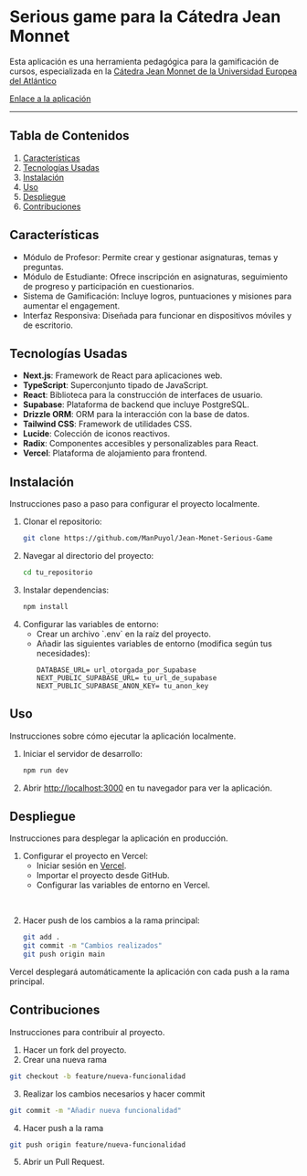 
# Serious game para la Cátedra Jean Monnet

Esta aplicación es una herramienta pedagógica para la gamificación de cursos, especializada en la [Cátedra Jean Monnet de la Universidad Europea del Atlántico](https://catedrajeanmonnet.uneatlantico.es/)

[Enlace a la aplicación](https://jean-monnet-sg.vercel.app/)
<hr>

## Tabla de Contenidos
1. [Características](#características)
2. [Tecnologías Usadas](#tecnologías-usadas)
3. [Instalación](#instalación)
4. [Uso](#uso)
5. [Despliegue](#despliegue)
6. [Contribuciones](#contribuciones)


## Características

- Módulo de Profesor: Permite crear y gestionar asignaturas, temas y preguntas.
- Módulo de Estudiante: Ofrece inscripción en asignaturas, seguimiento de progreso y participación en cuestionarios.
- Sistema de Gamificación: Incluye logros, puntuaciones y misiones para aumentar el engagement.
- Interfaz Responsiva: Diseñada para funcionar en dispositivos móviles y de escritorio.

## Tecnologías Usadas

- **Next.js**: Framework de React para aplicaciones web.
- **TypeScript**: Superconjunto tipado de JavaScript.
- **React**: Biblioteca para la construcción de interfaces de usuario.
- **Supabase**: Plataforma de backend que incluye PostgreSQL.
- **Drizzle ORM**: ORM para la interacción con la base de datos.
- **Tailwind CSS**: Framework de utilidades CSS.
- **Lucide**: Colección de iconos reactivos.
- **Radix**: Componentes accesibles y personalizables para React.
- **Vercel**: Plataforma de alojamiento para frontend.

## Instalación

Instrucciones paso a paso para configurar el proyecto localmente.

1. Clonar el repositorio:
   ```sh
   git clone https://github.com/ManPuyol/Jean-Monet-Serious-Game
   ```
2. Navegar al directorio del proyecto:
   ```sh
   cd tu_repositorio
   ```
3. Instalar dependencias:
   ```sh
   npm install
   ```
4. Configurar las variables de entorno:
   - Crear un archivo \`.env\` en la raíz del proyecto.
   - Añadir las siguientes variables de entorno (modifica según tus necesidades):
     ```env
     DATABASE_URL= url_otorgada_por_Supabase
     NEXT_PUBLIC_SUPABASE_URL= tu_url_de_supabase
     NEXT_PUBLIC_SUPABASE_ANON_KEY= tu_anon_key
     ```

## Uso

Instrucciones sobre cómo ejecutar la aplicación localmente.

1. Iniciar el servidor de desarrollo:
   ```sh
   npm run dev
   ```
2. Abrir [http://localhost:3000](http://localhost:3000) en tu navegador para ver la aplicación.

## Despliegue

Instrucciones para desplegar la aplicación en producción.

1. Configurar el proyecto en Vercel:
   - Iniciar sesión en [Vercel](https://vercel.com).
   - Importar el proyecto desde GitHub.
   - Configurar las variables de entorno en Vercel.
  
<br>

2. Hacer push de los cambios a la rama principal:
   ```sh
   git add .
   git commit -m "Cambios realizados"
   git push origin main
   ```

Vercel desplegará automáticamente la aplicación con cada push a la rama principal.

## Contribuciones

Instrucciones para contribuir al proyecto.

1. Hacer un fork del proyecto.
2. Crear una nueva rama 
```sh
git checkout -b feature/nueva-funcionalidad
```
3. Realizar los cambios necesarios y hacer commit 
```sh
git commit -m "Añadir nueva funcionalidad"
```
4. Hacer push a la rama
``` sh
git push origin feature/nueva-funcionalidad
```
5. Abrir un Pull Request.

